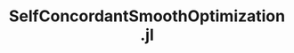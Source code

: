 ---
layout: page
title: SelfConcordantSmoothOptimization.jl
description: Julia package for self-concordant smoothing algorithms for convex composite optimization 
img: 
redirect: https://github.com/adeyemiadeoye/SelfConcordantSmoothOptimization.jl
github: https://github.com/adeyemiadeoye/SelfConcordantSmoothOptimization.jl
importance: 3
category: optimization
# related_publications: adeoye2023self
# toc:
#   sidebar: left
---